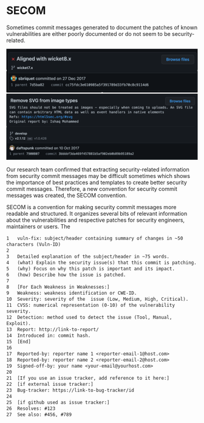 # SECOM

Sometimes commit messages generated to document the patches of known vulnerabilities are either poorly documented or do not seem to be security-related. 

<img src="./assets/poorly_doc.png" width="600">
<img src="./assets/unrelated_to_sec.png" width="600">

Our research team confirmed that extracting security-related information from security commit messages may be difficult sometimes which shows the importance of best practices and templates to create better security commit messages. Therefore, a new convention for security commit messages was created, the SECOM convention.


SECOM is a convention for making security commit messages more readable and structured. It organizes several bits of relevant information about the vulnerabilities and respective patches for security engineers, maintainers or users. The 

```markup
1   vuln-fix: subject/header containing summary of changes in ~50 characters (Vuln-ID)
2
3   Detailed explanation of the subject/header in ~75 words.
4   (what) Explain the security issue(s) that this commit is patching.
5   (why) Focus on why this patch is important and its impact.
6   (how) Describe how the issue is patched.
7
8   [For Each Weakness in Weaknesses:]
9   Weakness: weakness identification or CWE-ID.
10  Severity: severity of the  issue (Low, Medium, High, Critical).
11  CVSS: numerical representation (0-10) of the vulnerability severity.
12  Detection: method used to detect the issue (Tool, Manual, Exploit).
13  Report: http://link-to-report/
14  Introduced in: commit hash.
15  [End]
16
17  Reported-by: reporter name 1 <reporter-email-1@host.com>
18  Reported-by: reporter name 2 <reporter-email-2@host.com>
19  Signed-off-by: your name <your-email@yourhost.com>
20
21  [If you use an issue tracker, add reference to it here:]
22  [if external issue tracker:]
23  Bug-tracker: https://link-to-bug-tracker/id
24
25  [if github used as issue tracker:]
26  Resolves: #123
27  See also: #456, #789
```

